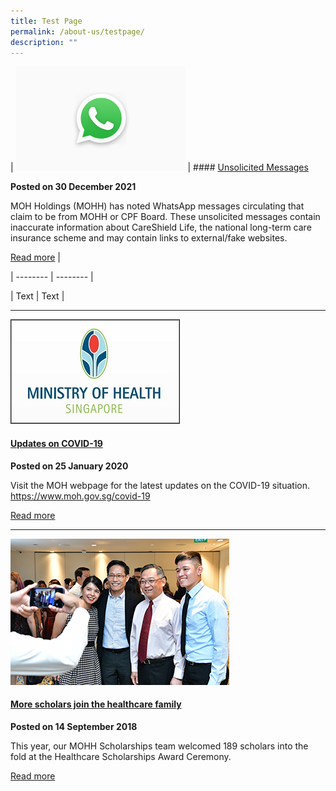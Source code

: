 ```yaml
---
title: Test Page
permalink: /about-us/testpage/
description: ""
---
```

| ![](/images/WhatsApp_Logo_1%20edited.jpg)                                                                                                           | #### [Unsolicited Messages](https://www.mohh.com.sg/NewsEvents/Pages/unsolicited-messages.aspx)

**Posted on 30 December 2021**

MOH Holdings (MOHH) has noted WhatsApp messages circulating that claim to be from MOHH or CPF Board. These unsolicited messages contain inaccurate information about CareShield Life, the national long-term care insurance scheme and may contain links to external/fake websites.

[Read more](https://www.mohh.com.sg/NewsEvents/Pages/unsolicited-messages.aspx) |

| -------- | -------- | 

| Text     | Text     | 






----------------------------------------------------
![](/images/MOH-logo.jpg)

#### [  Updates on COVID-19](https://www.moh.gov.sg/covid-19)

**Posted on 25 January 2020**

Visit the MOH webpage for the latest updates on the COVID-19 situation. https://www.moh.gov.sg/covid-19

[Read more](https://www.moh.gov.sg/covid-19)

--------------------------------------------------

![](/images/healthcare-scholarships-award-2018-main.jpg)

#### [  More scholars join the healthcare family](https://www.mohh.com.sg/NewsEvents/Pages/More-scholars-join-the-healthcare-family.aspx)

**Posted on 14 September 2018**

This year, our MOHH Scholarships team welcomed 189 scholars into the fold at the Healthcare Scholarships Award Ceremony.

[Read more](https://www.mohh.com.sg/NewsEvents/Pages/More-scholars-join-the-healthcare-family.aspx)